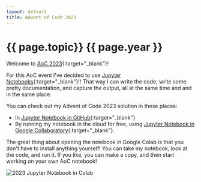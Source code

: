 ```yaml
---
layout: default
title: Advent of Code 2023
---
```

# {{ page.topic}} {{ page.year }}

Welcome to [AoC 2023](https://adventofcode.com/2023){:target="_blank"}!

For this AoC event I've decided to use [Jupyter Notebooks](/python/jupyter-notebooks){:target="_blank"}!!  That way I can write the code, write some pretty documentation, and capture the output, all at the same time and and in the same place.

You can check out my Advent of Code 2023 solution in these places:
- In [Jupyter Notebook in GitHub](https://github.com/derailed-dash/Advent-of-Code/blob/master/src/AoC_2023/Dazbo's_Advent_of_Code_2023.ipynb){:target="_blank"}
- By running my notebook in the cloud for free, using [Jupyter Notebook in Google Collaboratory](https://colab.research.google.com/github/derailed-dash/Advent-of-Code/blob/master/src/AoC_2023/Dazbo's_Advent_of_Code_2023.ipynb){:target="_blank"}.

The great thing about opening the notebook in Google Colab is that you don't have to install anything yourself!  You can take my notebook, look at the code, and run it. If you like, you can make a copy, and then start working on your own AoC notebook!

![2023 Jupyter Notebook in Colab](/assets/images/2017-jn-in-colab.png)
